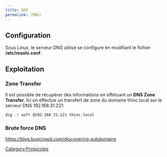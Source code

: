 ```yaml
---
title: DNS
permalink: /DNS/
---
```


Configuration
-------------

Sous Linux, le serveur DNS utilisé se configure en modifiant le fichier **/etc/resolv.conf**.

Exploitation
------------

### Zone Transfer

Il est possible de récupérer des informations en effetuant un **DNS Zone Transfer**. Ici on effectue un transfert de zone du domaine thinc.local sur le serveur DNS 192.168.31.221:

``` bash
dig -t axfr @192.168.31.221 thinc.local
```

### Brute force DNS

<https://blog.bugcrowd.com/discovering-subdomains>

[Category:Protocoles](/Category:Protocoles "wikilink")